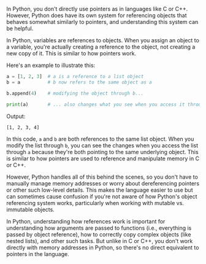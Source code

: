 In Python, you don't directly use pointers as in languages like C or C++. However, Python does have its own system for referencing objects that behaves somewhat similarly to pointers, and understanding this system can be helpful.

In Python, variables are references to objects. When you assign an object to a variable, you're actually creating a reference to the object, not creating a new copy of it. This is similar to how pointers work.

Here's an example to illustrate this:

```python
a = [1, 2, 3]  # a is a reference to a list object
b = a          # b now refers to the same object as a

b.append(4)    # modifying the object through b...

print(a)       # ... also changes what you see when you access it through a!
```

Output:
```
[1, 2, 3, 4]
```

In this code, `a` and `b` are both references to the same list object. When you modify the list through `b`, you can see the changes when you access the list through `a` because they're both pointing to the same underlying object. This is similar to how pointers are used to reference and manipulate memory in C or C++.

However, Python handles all of this behind the scenes, so you don't have to manually manage memory addresses or worry about dereferencing pointers or other such low-level details. This makes the language easier to use but can sometimes cause confusion if you're not aware of how Python's object referencing system works, particularly when working with mutable vs. immutable objects.

In Python, understanding how references work is important for understanding how arguments are passed to functions (i.e., everything is passed by object reference), how to correctly copy complex objects (like nested lists), and other such tasks. But unlike in C or C++, you don't work directly with memory addresses in Python, so there's no direct equivalent to pointers in the language.